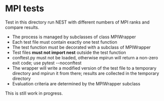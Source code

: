 # MPI tests

Test in this directory run NEST with different numbers of MPI ranks and compare results.

- The process is managed by subclasses of class MPIWrapper
- Each test file must contain exactly one test function
- The test function must be decorated with a subclass of MPIWrapper
- Test files **must not import nest** outside the test function
- conftest.py must not be loaded, otherwise mpirun will return a non-zero exit code; use pytest --noconftest
- The wrapper will write a modified version of the test file to a temporary directory and mpirun it from there; results are collected in the temporary directory
- Evaluation criteria are determined by the MPIWrapper subclass

This is still work in progress.
